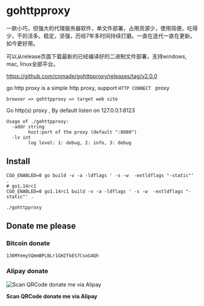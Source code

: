# gohttpproxy

一款小巧，但强大的代理服务器软件，单文件部署，占用资源少，使用简便。吃得少，干的活多。稳定，坚强，历经7年多时间持续打磨。一直在迭代一直在更新。
如今更好用。

可以从release页面下载最新的已经编译好的二进制文件部署，支持windows, mac, linux全部平台。

https://github.com/cnmade/gohttpproxy/releases/tag/v2.0.0


go http proxy is a simple http proxy, support `HTTP CONNECT ` proxy


```
browser => gohttpproxy => target web site
```

Go http(s) proxy , By default listen on 127.0.0.1:8123


```
Usage of ./gohttpproxy:
  -addr string
        host:port of the proxy (default ":8080")
  -lv int
        log level: 1: debug, 2: info, 3: debug

```

## Install


``` 
CGO_ENABLED=0 go build -v -a -ldflags ' -s -w  -extldflags "-static"' .
# go1.14rc1
CGO_ENABLED=0 go1.14rc1 build -v -a -ldflags ' -s -w  -extldflags "-static"' .

./gohttpproxy
```
## Donate me please

### Bitcoin donate

```
136MYemy5QmmBPLBLr1GHZfkES7CsoG4Qh
```
### Alipay donate
![Scan QRCode donate me via Alipay](https://www.netroby.com/assets/images/alipayme.jpg)

**Scan QRCode donate me via Alipay**
